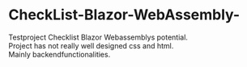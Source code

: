 # CheckList-Blazor-WebAssembly-  
Testproject Checklist Blazor Webassemblys potential.  
Project has not really well designed css and html.  
Mainly backendfunctionalities.
